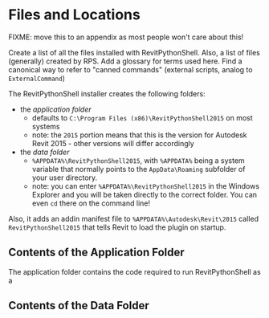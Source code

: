# Files and Locations

FIXME: move this to an appendix as most people won't care about this!

Create a list of all the files installed with RevitPythonShell. Also, a list of files (generally) created by RPS. Add a glossary for terms used here. Find a canonical way to refer to "canned commands" (external scripts, analog to `ExternalCommand`)

The RevitPythonShell installer creates the following folders:

* the *application folder* 
  * defaults to `C:\Program Files (x86)\RevitPythonShell2015` on most systems
  * note: the `2015` portion means that this is the version for Autodesk Revit 2015 - other versions will differ accordingly
* the *data folder*
  * `%APPDATA%\RevitPythonShell2015`, with `%APPDATA%` being a system variable that normally points to the `AppData\Roaming` subfolder of your user directory.
  * note: you can enter `%APPDATA%\RevitPythonShell2015` in the Windows Explorer and you will be taken directly to the correct folder. You can even `cd` there on the command line!

Also, it adds an addin manifest file to `%APPDATA%\Autodesk\Revit\2015` called `RevitPythonShell2015` that tells Revit to load the plugin on startup.

## Contents of the Application Folder

The application folder contains the code required to run RevitPythonShell as a 

## Contents of the Data Folder

